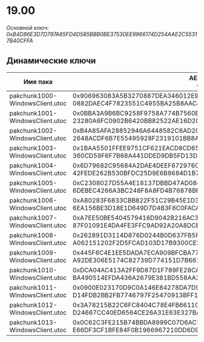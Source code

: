 # 19.00

###### Основной ключ: 0xB4D86E3D7D797A85FD4D585BBB0BE37530EE9966174D254AAE2C55317B40CFFA

## Динамические ключи

| Имя пака                              | AES Ключ</br>GUID                                                                                            | HiRes Текстуры |
|-----------------------------------|---------------------------------------------------------------------------------------------------------|-------------------|
| pakchunk1000-WindowsClient.utoc   | 0x906963083A5B3270887DEA346012E904A0E15FA9CB94269945EEB69926123D3B</br>0882DAEC4F7823551C4955BA25B8AAC4 | ❌                 |
| pakchunk1001-WindowsClient.utoc   | 0x0BBA3A9B6BC9258F9758A774B7560B04F54B60232035BB75D1DFE2B71E568E77</br>23280A6FC0902B6420BB82522AE16D2C | ❌                 |
| pakchunk1002-WindowsClient.utoc   | 0xB4A85AFA28852946A6448582C6AD203AD6CDFC6D41E49E5E388125031F53DEB7</br>2648ACDF6B7E55495928F2319101BB8A | ❌                 |
| pakchunk1003-WindowsClient.utoc   | 0x1BAA5501FFEE9751CF621EACD8CD65F06E219FADA377091C6DE81E2E8C4BED8D</br>360CD59F6F7B68A441DDED9DB5FD13D7 | ❌                 |
| pakchunk1004-WindowsClient.utoc   | 0x6D79682C95684A2DAE4DEEF672976C07CA409943CACE6C703C2D863E11C55619</br>42FEDE262B530BFDC25D9E6B8684D1B7 | ❌                 |
| pakchunk1005-WindowsClient.utoc   | 0xC2308027D55A4E18137DBBD47AD0845901628B91A675F3F0142BF12EFE62A7F8</br>6DEBEC4266A3BC248F8A8FD4B76878BF | ❌                 |
| pakchunk1006-WindowsClient.utoc   | 0xA80283F6833CBB822F51C29B45E1D331A2E0EC6B472C17279B3F3EFAFC3007AA</br>6EA156BE3D18E1D649D7D4B3F8C0FACA | ❌                 |
| pakchunk1007-WindowsClient.utoc   | 0xA7EE50BE5404579416D9042B216AC39E7B6184D37D574C172BE65D9A2C3BD6ED</br>87F01091E4DA4FE3FFC9AD92A20A8DCE | ❌                 |
| pakchunk1008-WindowsClient.utoc   | 0x262891D3114D876D0244B0D637FB5F8DA7A8A36C9B029775850077EB8FE2B937</br>A062151202F2D5FCAD103D17B9300CE2 | ❌                 |
| pakchunk1009-WindowsClient.utoc   | 0x445F6C4E1EE5DADA7ECA909BFCBA7759E31F044C6F9362D251B8A6D38C6C089A</br>A92DE306E5174C82739D774151D7B661 | ❌                 |
| pakchunk1010-WindowsClient.utoc   | 0xDCA04AC413A2FF9D87D1F789FE28CAC511E4FA5175CC80F4B88A637744FBFC17</br>BA490514EFDA436A2679E381BD558AA3 | ❌                 |
| pakchunk1011-WindowsClient.utoc   | 0x0900E023170D9C0A146E84278DA7D9018BD5ED4A97F8D79F1935C57779BEA057</br>D14FDB2BB2FB7746797F25470913BFF1 | ❌                 |
| pakchunk1012-WindowsClient.utoc   | 0x3A78215B22C6FC8404C78E4FB6611C9AA007B9589652C4D20D0DF5120461C993</br>D24667CC40ED6564CE26A31E63E327BA | ❌                 |
| pakchunk1013-WindowsClient.utoc   | 0x0C62C3FE215B74BBDA8999C07D6AC7216E7227949FB104328DE5B620141EFB3C</br>E66DF3CF1BFE84F0B1966967210DD6D9 | ❌                 |
